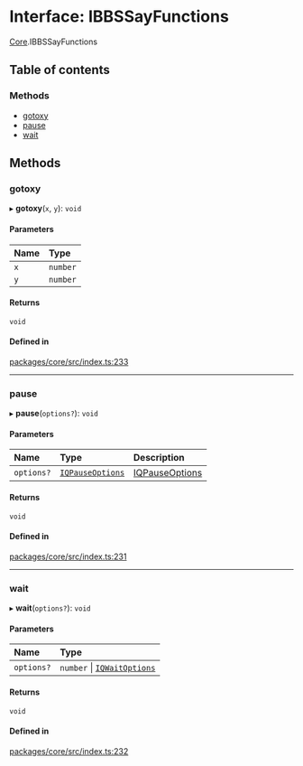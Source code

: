 # Interface: IBBSSayFunctions

[Core](../modules/Core.md).IBBSSayFunctions

## Table of contents

### Methods

- [gotoxy](Core.IBBSSayFunctions.md#gotoxy)
- [pause](Core.IBBSSayFunctions.md#pause)
- [wait](Core.IBBSSayFunctions.md#wait)

## Methods

### gotoxy

▸ **gotoxy**(`x`, `y`): `void`

#### Parameters

| Name | Type |
| :------ | :------ |
| `x` | `number` |
| `y` | `number` |

#### Returns

`void`

#### Defined in

[packages/core/src/index.ts:233](https://github.com/iniquitybbs/iniquity/blob/5dc4891/packages/core/src/index.ts#L233)

___

### pause

▸ **pause**(`options?`): `void`

#### Parameters

| Name | Type | Description |
| :------ | :------ | :------ |
| `options?` | [`IQPauseOptions`](Core.IQPauseOptions.md) | [IQPauseOptions](Core.IQPauseOptions.md) |

#### Returns

`void`

#### Defined in

[packages/core/src/index.ts:231](https://github.com/iniquitybbs/iniquity/blob/5dc4891/packages/core/src/index.ts#L231)

___

### wait

▸ **wait**(`options?`): `void`

#### Parameters

| Name | Type |
| :------ | :------ |
| `options?` | `number` \| [`IQWaitOptions`](Core.IQWaitOptions.md) |

#### Returns

`void`

#### Defined in

[packages/core/src/index.ts:232](https://github.com/iniquitybbs/iniquity/blob/5dc4891/packages/core/src/index.ts#L232)
